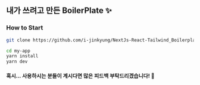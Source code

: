 ## 내가 쓰려고 만든 BoilerPlate ✨

### How to Start
```sh
git clone https://github.com/i-jinkyung/NextJs-React-Tailwind_Boilerplate.git
```

```sh
cd my-app
yarn install
yarn dev
```

#### 혹시... 사용하시는 분들이 계시다면 많은 피드백 부탁드리겠습니다! 👀